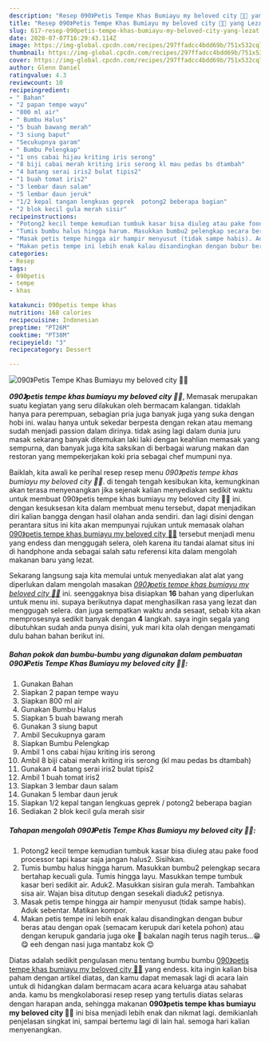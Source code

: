 ```yaml
---
description: "Resep 090》Petis Tempe Khas Bumiayu my beloved city 🥰😍 yang Lezat"
title: "Resep 090》Petis Tempe Khas Bumiayu my beloved city 🥰😍 yang Lezat"
slug: 617-resep-090petis-tempe-khas-bumiayu-my-beloved-city-yang-lezat
date: 2020-07-07T16:29:43.114Z
image: https://img-global.cpcdn.com/recipes/297ffadcc4bdd69b/751x532cq70/090petis-tempe-khas-bumiayu-my-beloved-city-🥰😍-foto-resep-utama.jpg
thumbnail: https://img-global.cpcdn.com/recipes/297ffadcc4bdd69b/751x532cq70/090petis-tempe-khas-bumiayu-my-beloved-city-🥰😍-foto-resep-utama.jpg
cover: https://img-global.cpcdn.com/recipes/297ffadcc4bdd69b/751x532cq70/090petis-tempe-khas-bumiayu-my-beloved-city-🥰😍-foto-resep-utama.jpg
author: Glenn Daniel
ratingvalue: 4.3
reviewcount: 10
recipeingredient:
- " Bahan"
- "2 papan tempe wayu"
- "800 ml air"
- " Bumbu Halus"
- "5 buah bawang merah"
- "3 siung baput"
- "Secukupnya garam"
- " Bumbu Pelengkap"
- "1 ons cabai hijau kriting iris serong"
- "8 biji cabai merah kriting iris serong kl mau pedas bs dtambah"
- "4 batang serai iris2 bulat tipis2"
- "1 buah tomat iris2"
- "3 lembar daun salam"
- "5 lembar daun jeruk"
- "1/2 kepal tangan lengkuas geprek  potong2 beberapa bagian"
- "2 blok kecil gula merah sisir"
recipeinstructions:
- "Potong2 kecil tempe kemudian tumbuk kasar bisa diuleg atau pake food processor tapi kasar saja jangan halus2. Sisihkan."
- "Tumis bumbu halus hingga harum. Masukkan bumbu2 pelengkap secara bertahap kecuali gula. Tumis hingga layu. Masukkan tempe tumbuk kasar beri sedikit air. Aduk2. Masukkan sisiran gula merah. Tambahkan sisa air. Wajan bisa ditutup dengan sesekali diaduk2 petisnya."
- "Masak petis tempe hingga air hampir menyusut (tidak sampe habis). Aduk sebentar. Matikan kompor."
- "Makan petis tempe ini lebih enak kalau disandingkan dengan bubur beras atau dengan opak (semacam kerupuk dari ketela pohon) atau dengan kerupuk gandaria juga oke 🥰 bakalan nagih terus nagih terus...😁😋 eeh dengan nasi juga mantabz kok 😊"
categories:
- Resep
tags:
- 090petis
- tempe
- khas

katakunci: 090petis tempe khas 
nutrition: 168 calories
recipecuisine: Indonesian
preptime: "PT26M"
cooktime: "PT38M"
recipeyield: "3"
recipecategory: Dessert

---
```



![090》Petis Tempe Khas Bumiayu my beloved city 🥰😍](https://img-global.cpcdn.com/recipes/297ffadcc4bdd69b/751x532cq70/090petis-tempe-khas-bumiayu-my-beloved-city-🥰😍-foto-resep-utama.jpg)

<b><i>090》petis tempe khas bumiayu my beloved city 🥰😍</i></b>, Memasak merupakan suatu kegiatan yang seru dilakukan oleh bermacam kalangan. tidaklah hanya para perempuan, sebagian pria juga banyak juga yang suka dengan hobi ini. walau hanya untuk sekedar berpesta dengan rekan atau memang sudah menjadi passion dalam dirinya. tidak asing lagi dalam dunia juru masak sekarang banyak ditemukan laki laki dengan keahlian memasak yang sempurna, dan banyak juga kita saksikan di berbagai warung makan dan restoran yang mempekerjakan koki pria sebagai chef mumpuni nya.



Baiklah, kita awali ke perihal resep resep menu <i>090》petis tempe khas bumiayu my beloved city 🥰😍</i>. di tengah tengah kesibukan kita, kemungkinan akan terasa menyenangkan jika sejenak kalian menyediakan sedikit waktu untuk membuat 090》petis tempe khas bumiayu my beloved city 🥰😍 ini. dengan kesuksesan kita dalam membuat menu tersebut, dapat menjadikan diri kalian bangga dengan hasil olahan anda sendiri. dan lagi disini dengan perantara situs ini kita akan mempunyai rujukan untuk memasak olahan <u>090》petis tempe khas bumiayu my beloved city 🥰😍</u> tersebut menjadi menu yang endess dan menggugah selera, oleh karena itu tandai alamat situs ini di handphone anda sebagai salah satu referensi kita dalam mengolah makanan baru yang lezat.


Sekarang langsung saja kita memulai untuk menyediakan alat alat yang diperlukan dalam mengolah masakan <u><i>090》petis tempe khas bumiayu my beloved city 🥰😍</i></u> ini. seenggaknya bisa disiapkan <b>16</b> bahan yang diperlukan untuk menu ini. supaya berikutnya dapat menghasilkan rasa yang lezat dan menggugah selera. dan juga sempatkan waktu anda sesaat, sebab kita akan memprosesnya sedikit banyak dengan <b>4</b> langkah. saya ingin segala yang dibutuhkan sudah anda punya disini, yuk mari kita olah dengan mengamati dulu bahan bahan berikut ini.

<!--inarticleads1-->

##### Bahan pokok dan bumbu-bumbu yang digunakan dalam pembuatan 090》Petis Tempe Khas Bumiayu my beloved city 🥰😍:

1. Gunakan  Bahan
1. Siapkan 2 papan tempe wayu
1. Siapkan 800 ml air
1. Gunakan  Bumbu Halus
1. Siapkan 5 buah bawang merah
1. Gunakan 3 siung baput
1. Ambil Secukupnya garam
1. Siapkan  Bumbu Pelengkap
1. Ambil 1 ons cabai hijau kriting iris serong
1. Ambil 8 biji cabai merah kriting iris serong (kl mau pedas bs dtambah)
1. Gunakan 4 batang serai iris2 bulat tipis2
1. Ambil 1 buah tomat iris2
1. Siapkan 3 lembar daun salam
1. Gunakan 5 lembar daun jeruk
1. Siapkan 1/2 kepal tangan lengkuas geprek / potong2 beberapa bagian
1. Sediakan 2 blok kecil gula merah sisir




<!--inarticleads2-->

##### Tahapan mengolah 090》Petis Tempe Khas Bumiayu my beloved city 🥰😍:

1. Potong2 kecil tempe kemudian tumbuk kasar bisa diuleg atau pake food processor tapi kasar saja jangan halus2. Sisihkan.
1. Tumis bumbu halus hingga harum. Masukkan bumbu2 pelengkap secara bertahap kecuali gula. Tumis hingga layu. Masukkan tempe tumbuk kasar beri sedikit air. Aduk2. Masukkan sisiran gula merah. Tambahkan sisa air. Wajan bisa ditutup dengan sesekali diaduk2 petisnya.
1. Masak petis tempe hingga air hampir menyusut (tidak sampe habis). Aduk sebentar. Matikan kompor.
1. Makan petis tempe ini lebih enak kalau disandingkan dengan bubur beras atau dengan opak (semacam kerupuk dari ketela pohon) atau dengan kerupuk gandaria juga oke 🥰 bakalan nagih terus nagih terus...😁😋 eeh dengan nasi juga mantabz kok 😊




Diatas adalah sedikit pengulasan menu tentang bumbu bumbu <u>090》petis tempe khas bumiayu my beloved city 🥰😍</u> yang endess. kita ingin kalian bisa paham dengan artikel diatas, dan kamu dapat memasak lagi di acara lain untuk di hidangkan dalam bermacam acara acara keluarga atau sahabat anda. kamu bs mengkolaborasi resep resep yang tertulis diatas selaras dengan harapan anda, sehingga makanan <b>090》petis tempe khas bumiayu my beloved city 🥰😍</b> ini bisa menjadi lebih enak dan nikmat lagi. demikianlah penjelasan singkat ini, sampai bertemu lagi di lain hal. semoga hari kalian menyenangkan.
